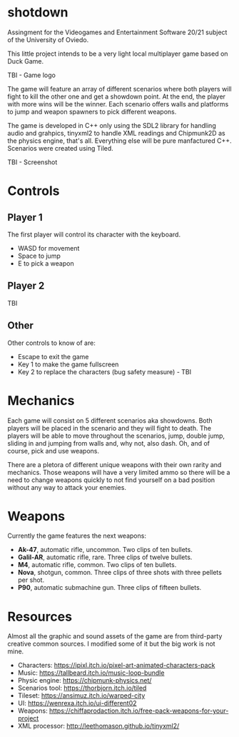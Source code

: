 # shotdown
Assingment for the Videogames and Entertainment Software 20/21 subject of the University of Oviedo.

This little project intends to be a very light local multiplayer game based on Duck Game.

TBI - Game logo

The game will feature an array of different scenarios where both
players will fight to kill the other one and get a showdown point.
At the end, the player with more wins will be the winner. Each scenario offers walls and platforms to jump and weapon spawners to pick different weapons.

The game is developed in C++ only using the SDL2 library for handling audio and grahpics, tinyxml2 to handle XML readings and Chipmunk2D as the physics engine, that's all. Everything else will be pure manfactured C++. Scenarios were created using Tiled.

TBI - Screenshot

# Controls

## Player 1

The first player will control its character with the keyboard.

* WASD for movement
* Space to jump
* E to pick a weapon

## Player 2

TBI

## Other

Other controls to know of are:

* Escape to exit the game
* Key 1 to make the game fullscreen
* Key 2 to replace the characters (bug safety measure) - TBI

# Mechanics

Each game will consist on 5 different scenarios aka showdowns.
Both players will be placed in the scenario and they will fight to death. The players will be able to move throughout the scenarios, jump, double jump, sliding in and jumping from walls and, why not, also dash. Oh, and of course, pick and use weapons.

There are a pletora of different unique weapons with their own rarity
and mechanics. Those weapons will have a very limited ammo so there
will be a need to change weapons quickly to not find yourself on a
bad position without any way to attack your enemies.

# Weapons

Currently the game features the next weapons:

* **Ak-47**, automatic rifle, uncommon. Two clips of ten bullets.
* **Galil-AR**, automatic rifle, rare. Three clips of twelve bullets.
* **M4**, automatic rifle, common. Two clips of ten bullets.
* **Nova**, shotgun, common. Three clips of three shots with three pellets per shot.
* **P90**, automatic submachine gun. Three clips of fifteen bullets.

# Resources

Almost all the graphic and sound assets of the game are from third-party creative common sources. I modified some of it but the big work is not mine.

* Characters: https://ipixl.itch.io/pixel-art-animated-characters-pack
* Music: https://tallbeard.itch.io/music-loop-bundle
* Physic engine: https://chipmunk-physics.net/
* Scenarios tool: https://thorbjorn.itch.io/tiled
* Tileset: https://ansimuz.itch.io/warped-city
* UI: https://wenrexa.itch.io/ui-different02
* Weapons: https://chiffaprodaction.itch.io/free-pack-weapons-for-your-project
* XML processor: http://leethomason.github.io/tinyxml2/